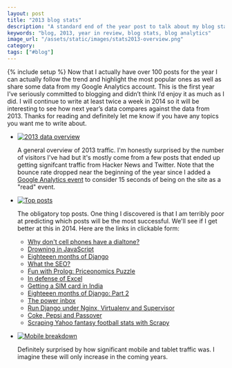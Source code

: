 ```yaml
---
layout: post
title: "2013 blog stats"
description: "A standard end of the year post to talk about my blog stats over 2013."
keywords: "blog, 2013, year in review, blog stats, blog analytics"
image_url: "/assets/static/images/stats2013-overview.png"
category:
tags: ["#blog"]
---
```

{% include setup %}
Now that I actually have over 100 posts for the year I can actually follow the trend and highlight the most popular ones as well as share some data from my Google Analytics account. This is the first year I’ve seriously committed to blogging and didn’t think I’d enjoy it as much as I did. I will continue to write at least twice a week in 2014 so it will be interesting to see how next year’s data compares against the data from 2013. Thanks for reading and definitely let me know if you have any topics you want me to write about.

<ul class="thumbnails">
  <li class="span7">
    <div class="thumbnail">
      <a href="{{ IMG_PATH }}stats2013-overview.png">
        <img src="{{ IMG_PATH }}stats2013-overview.png" alt="2013 data overview">
      </a>
      <p>A general overview of 2013 traffic. I'm honestly surprised by the number of visitors I've had but it's mostly come from a few posts that ended up getting signifcant traffic from Hacker News and Twitter. Note that the bounce rate dropped near the beginning of the year since I added a <a href="http://analytics.blogspot.com/2012/07/tracking-adjusted-bounce-rate-in-google.html" target="_blank">Google Analytics event</a> to consider 15 seconds of being on the site as a "read" event.</p>
    </div>
  </li>

  <li class="span7">
    <div class="thumbnail">
      <a href="{{ IMG_PATH }}stats2013-top-posts.png">
        <img src="{{ IMG_PATH }}stats2013-top-posts.png" alt="Top posts">
      </a>
      <p>The obligatory top posts. One thing I discovered is that I am terribly poor at predicting which posts will be the most successful. We'll see if I get better at this in 2014. Here are the links in clickable form:
        <ul>
          <li>
            <a href="http://dangoldin.com/2013/04/12/why-dont-cellphones-have-a-dialtone/">
              Why don't cell phones have a dialtone?
            </a>
          </li>
          <li>
            <a href="http://dangoldin.com/2013/12/01/drowning-in-javascript/">
              Drowning in JavaScript
            </a>
          </li>
          <li>
            <a href="http://dangoldin.com/2013/05/07/eighteen-months-of-django/">
              Eighteeen months of Django
            </a>
          </li>
          <li>
            <a href="http://dangoldin.com/2013/10/20/what-the-seo/">
              What the SEO?
            </a>
          </li>
          <li>
            <a href="http://dangoldin.com/2013/06/07/fun-with-prolog-priceonomics-puzzle/">
              Fun with Prolog: Priceonomics Puzzle
            </a>
          </li>
          <li>
            <a href="http://dangoldin.com/2013/09/20/in-defense-of-excel/">
              In defense of Excel
            </a>
          </li>
          <li>
            <a href="http://dangoldin.com/2013/12/23/getting-a-sim-card-in-india/">
              Getting a SIM card in India
            </a>
          </li>
          <li>
            <a href="http://dangoldin.com/2013/05/10/eighteen-months-of-django-part-2/">
              Eighteeen months of Django: Part 2
            </a>
          </li>
          <li>
            <a href="http://dangoldin.com/2013/07/27/the-power-inbox/">
              The power inbox
            </a>
          </li>
          <li>
            <a href="http://dangoldin.com/2013/07/30/run-django-under-nginx-virtualenv-and-supervisor/">
              Run Django under Nginx, Virtualenv and Supervisor
            </a>
          </li>
          <li>
            <a href="http://dangoldin.com/2013/04/05/coke-pepsi-and-passover/">
              Coke, Pepsi and Passover
            </a>
          </li>
          <li>
            <a href="http://dangoldin.com/2013/07/17/scraping-yahoo-fantasy-football-stats-with-scrapy/">
              Scraping Yahoo fantasy football stats with Scrapy
            </a>
          </li>
        </ul>
      </p>
    </div>
  </li>

  <li class="span7">
    <div class="thumbnail">
      <a href="{{ IMG_PATH }}stats2013-mobile.png">
        <img src="{{ IMG_PATH }}stats2013-mobile.png" alt="Mobile breakdown">
      </a>
      <p>Definitely surprised by how significant mobile and tablet traffic was. I imagine these will only increase in the coming years.</p>
    </div>
  </li>
</ul>